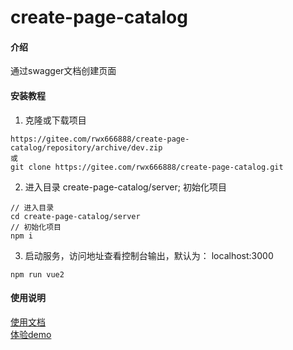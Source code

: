 # create-page-catalog

#### 介绍
通过swagger文档创建页面

#### 安装教程

1.  克隆或下载项目
```
https://gitee.com/rwx666888/create-page-catalog/repository/archive/dev.zip
或
git clone https://gitee.com/rwx666888/create-page-catalog.git
```
2.  进入目录 create-page-catalog/server; 初始化项目
```
// 进入目录
cd create-page-catalog/server
// 初始化项目
npm i
```
3. 启动服务，访问地址查看控制台输出，默认为： localhost:3000
```
npm run vue2
```

#### 使用说明

[使用文档](./web-project/README.md)
<br>
[体验demo](https://lianglei.site/)

